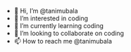- 👋 Hi, I’m @tanimubala
- 👀 I’m interested in coding
- 🌱 I’m currently learning coding
- 💞️ I’m looking to collaborate on coding
- 📫 How to reach me @tanimubala

<!---
tanimubala/tanimubala is a ✨ special ✨ repository because its `README.md` (this file) appears on your GitHub profile.
You can click the Preview link to take a look at your changes.
--->
